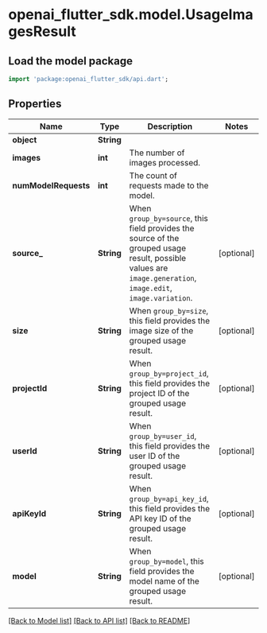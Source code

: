 # openai_flutter_sdk.model.UsageImagesResult

## Load the model package
```dart
import 'package:openai_flutter_sdk/api.dart';
```

## Properties
Name | Type | Description | Notes
------------ | ------------- | ------------- | -------------
**object** | **String** |  | 
**images** | **int** | The number of images processed. | 
**numModelRequests** | **int** | The count of requests made to the model. | 
**source_** | **String** | When `group_by=source`, this field provides the source of the grouped usage result, possible values are `image.generation`, `image.edit`, `image.variation`. | [optional] 
**size** | **String** | When `group_by=size`, this field provides the image size of the grouped usage result. | [optional] 
**projectId** | **String** | When `group_by=project_id`, this field provides the project ID of the grouped usage result. | [optional] 
**userId** | **String** | When `group_by=user_id`, this field provides the user ID of the grouped usage result. | [optional] 
**apiKeyId** | **String** | When `group_by=api_key_id`, this field provides the API key ID of the grouped usage result. | [optional] 
**model** | **String** | When `group_by=model`, this field provides the model name of the grouped usage result. | [optional] 

[[Back to Model list]](../README.md#documentation-for-models) [[Back to API list]](../README.md#documentation-for-api-endpoints) [[Back to README]](../README.md)


